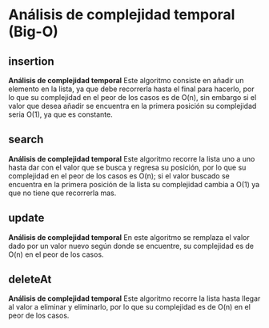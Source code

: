 # Análisis de complejidad temporal (Big-O)

## insertion

**Análisis de complejidad temporal**
Este algoritmo consiste en añadir un elemento en la lista, ya que debe recorrerla hasta el final para hacerlo, por lo que su complejidad en el peor de los casos es de O(n), sin embargo si el valor que desea añadir se encuentra en la primera posición su complejidad seria O(1), ya que es constante.

## search

**Análisis de complejidad temporal**
Este algoritmo recorre la lista uno a uno hasta dar con el valor que se busca y regresa su posición, por lo que su complejidad en el peor de los casos es O(n); si el valor buscado se encuentra en la primera posición de la lista su complejidad cambia a O(1) ya que no tiene que recorrerla mas.

## update

**Análisis de complejidad temporal**
En este algoritmo se remplaza el valor dado por un valor nuevo según donde se encuentre, su complejidad es de O(n) en el peor de los casos.

## deleteAt

**Análisis de complejidad temporal**
Este algoritmo recorre la lista hasta llegar al valor a eliminar y eliminarlo, por lo que su complejidad es de O(n) en el peor de los casos.

